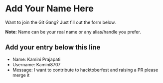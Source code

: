 # Add Your Name Here

Want to join the Git Gang? Just fill out the form below.

**Note:** Name can be your real name or any alias/handle you prefer.

## Add your entry below this line

- Name: Kamini Prajapati
- Username: Kamini8707
- Message: I want to contribute to hacktoberfest and raising a PR please merge it
